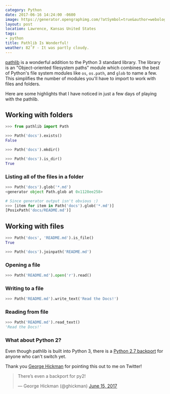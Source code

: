 ```yaml
---
category: Python
date: 2017-06-16 14:24:00 -0600
image: https://generator.opengraphimg.com/?atSymbol=true&author=webology&authorSize=text-2xl&style=modern&tags=python&title=Pathlib+Is+Wonderful%21
layout: post
location: Lawrence, Kansas United States
tags:
- python
title: Pathlib Is Wonderful!
weather: 82˚F - It was partly cloudy.
---
```


[pathlib][] is a wonderful addition to the Python 3 standard library. The library is an "Object-oriented filesystem paths" module which combines the best of Python's file system modules like `os`, `os.path`, and `glob` to name a few. This simplifies the number of modules you'll have to import to work with files and folders.

Here are some highlights that I have noticed in just a few days of playing with the pathlib.

## Working with folders

```python
>>> from pathlib import Path

>>> Path('docs').exists()
False

>>> Path('docs').mkdir()

>>> Path('docs').is_dir()
True
```

### Listing all of the files in a folder

```python
>>> Path('docs').glob('*.md')
<generator object Path.glob at 0x1128ee258>

# Since generator output isn't obvious :)
>>> [item for item in Path('docs').glob('*.md')]
[PosixPath('docs/README.md')]
```

## Working with files

```python
>>> Path('docs', 'README.md').is_file()
True

>>> Path('docs').joinpath('README.md')
```

### Opening a file

```python
>>> Path('README.md').open('r').read()
```

### Writing to a file

```python
>>> Path('README.md').write_text('Read the Docs!')
```

### Reading from file

```python
>>> Path('README.md').read_text()
'Read the Docs!'
```

### What about Python 2?

Even though pathlib is built into Python 3, there is a [Python 2.7 backport](https://github.com/mcmtroffaes/pathlib2) for anyone who can't switch yet.

Thank you [George Hickman](https://twitter.com/ghickman) for pointing this out to me on Twitter!

<blockquote class="twitter-tweet" data-lang="en"><p lang="en" dir="ltr">There’s even a backport for py2!</p>&mdash; George Hickman (@ghickman) <a href="https://twitter.com/ghickman/status/875256380567015424">June 15, 2017</a></blockquote>
<script async src="//platform.twitter.com/widgets.js" charset="utf-8"></script>

[pathlib]: https://docs.python.org/3/library/pathlib.html
